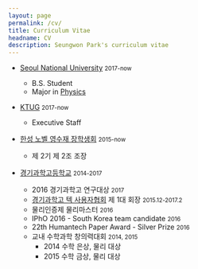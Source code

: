 ```yaml
---
layout: page
permalink: /cv/
title: Curriculum Vitae
headname: CV
description: Seungwon Park's curriculum vitae
---
```



* [Seoul National University](http://en.snu.ac.kr) <small>2017-now</small>
	* B.S. Student
	* Major in [Physics](http://physics.snu.ac.kr)

* [KTUG](http://www.ktug.org) <small>2017-now</small>
	* Executive Staff

* [한성 노벨 영수재 장학생회](http://www.sonjaehan.org) <small>2015-now</small>
	* 제 2기 제 2조 조장

* [경기과학고등학교](http://www.gs.hs.kr) <small>2014-2017</small>
	* 2016 경기과학고 연구대상 <small>2017</small>
	* [경기과학고 텍 사용자협회](http://latex.gs.hs.kr) 제 1대 회장 <small>2015.12-2017.2</small>
	* 물리인증제 물리마스터 <small>2016</small>
	* IPhO 2016 - South Korea team candidate <small>2016</small>
	* 22th Humantech Paper Award - Silver Prize <small>2016</small>
	* 교내 수학과학 창의력대회 <small>2014, 2015</small>
		* 2014 수학 은상, 물리 대상
		* 2015 수학 금상, 물리 대상
